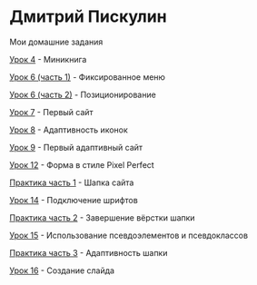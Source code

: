 # Дмитрий Пискулин
Мои домашние задания

[Урок 4](https://dmitry5895.github.io/Lesson4/Minibook/ "Книга") - Миникнига

[Урок 6 (часть 1)](https://dmitry5895.github.io/Lesson6/MenuAndText/ "Фиксированное меню") - Фиксированное меню

[Урок 6 (часть 2)](https://dmitry5895.github.io/Lesson6/Position/ "Позиционирование") - Позиционирование

[Урок 7](https://dmitry5895.github.io/Lesson7/MyFirstProject/MyFirstProject/src/ "Первый сайт") - Первый сайт

[Урок 8](https://dmitry5895.github.io/Lesson8/MySecondProject/src/ "Адаптивность иконок") - Адаптивность иконок

[Урок 9](https://dmitry5895.github.io/Lesson9/MyThirdProject/src/ "Первый адаптивный сайт") - Первый адаптивный сайт

[Урок 12](https://dmitry5895.github.io/MyFourthProject/src/Lesson12/MyFourthProject/src/ "Форма в стиле Pixel Perfect") - Форма в стиле Pixel Perfect

[Практика часть 1](https://dmitry5895.github.io/Lesson13/MyFirstSite/src/ "Шапка сайта") - Шапка сайта

[Урок 14](https://dmitry5895.github.io/Lesson14/Lesson14/fonts-viewer/ "Подключение шрифтов") - Подключение шрифтов

[Практика часть 2](https://dmitry5895.github.io/Lesson15/MyFirstSite/src/ "Вёрстка шапки") - Завершение вёрстки шапки

[Урок 15](https://dmitry5895.github.io/Lesson16/Hover/ "Использование псевдоэлементов и псевдоклассов") - Использование псевдоэлементов и псевдоклассов

[Практика часть 3](https://dmitry5895.github.io/Lesson15/MyFirstSite/src/ "Адаптивность шапки") - Адаптивность шапки

[Урок 16](https://dmitry5895.github.io/Lesson17/Slide/src/ "Создание слайда") - Создание слайда
